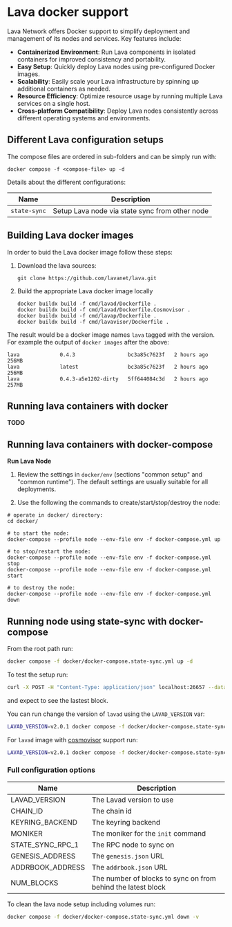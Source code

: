 # Lava docker support

Lava Network offers Docker support to simplify deployment and management of its nodes and services. Key features include:
* **Containerized Environment**: Run Lava components in isolated containers for improved consistency and portability.
* **Easy Setup**: Quickly deploy Lava nodes using pre-configured Docker images.
* **Scalability**: Easily scale your Lava infrastructure by spinning up additional containers as needed.
* **Resource Efficiency**: Optimize resource usage by running multiple Lava services on a single host.
* **Cross-platform Compatibility**: Deploy Lava nodes consistently across different operating systems and environments.

## Different Lava configuration setups

The compose files are ordered in sub-folders and can be simply run with:
```
docker compose -f <compose-file> up -d
```

Details about the different configurations:

|Name            |Description
|----------------|-------------------------------
|`state-sync`      | Setup Lava node via state sync from other node


## Building Lava docker images

In order to buid the Lava docker image follow these steps:

1. Download the lava sources:

   ```
   git clone https://github.com/lavanet/lava.git
   ```

2. Build the appropriate Lava docker image locally

   ```
   docker buildx build -f cmd/lavad/Dockerfile .
   docker buildx build -f cmd/lavad/Dockerfile.Cosmovisor .
   docker buildx build -f cmd/lavap/Dockerfile .
   docker buildx build -f cmd/lavavisor/Dockerfile .
   ```

  The result would be a docker image names `lava` tagged with the version.
  For example the output of `docker images` after the above:

  ```
  lava             0.4.3                 bc3a85c7623f   2 hours ago      256MB
  lava             latest                bc3a85c7623f   2 hours ago      256MB
  lava             0.4.3-a5e1202-dirty   5ff644084c3d   2 hours ago      257MB
  ```

## Running lava containers with docker

**TODO**

## Running lava containers with docker-compose

**Run Lava Node**

1. Review the settings in `docker/env` (sections "common setup" and "common
runtime"). The default settings are usually suitable for all deployments.

2. Use the following the commands to create/start/stop/destroy the node:

  ```
  # operate in docker/ directory:
  cd docker/

  # to start the node:
  docker-compose --profile node --env-file env -f docker-compose.yml up

  # to stop/restart the node:
  docker-compose --profile node --env-file env -f docker-compose.yml stop
  docker-compose --profile node --env-file env -f docker-compose.yml start

  # to destroy the node:
  docker-compose --profile node --env-file env -f docker-compose.yml down
  ```

## Running node using state-sync with docker-compose

From the root path run:

```sh
docker compose -f docker/docker-compose.state-sync.yml up -d
```

To test the setup run:

```sh
curl -X POST -H "Content-Type: application/json" localhost:26657 --data '{"jsonrpc": "2.0", "id": 1, "method": "status", "params": []}'
```

and expect to see the lastest block.

You can run change the version of `lavad` using the `LAVAD_VERSION` var:

```sh
LAVAD_VERSION=v2.0.1 docker compose -f docker/docker-compose.state-sync.yml up -d
```

For `lavad` image with [cosmovisor](https://github.com/cosmos/cosmos-sdk/tree/main/tools/cosmovisor) support run:

```sh
LAVAD_VERSION=v2.0.1 docker compose -f docker/docker-compose.state-sync.cosmovisor.yml up -d
```

### Full configuration options

|Name            |Description
|----------------|-------------------------------
|LAVAD_VERSION   | The Lavad version to use
|CHAIN_ID        | The chain id
|KEYRING_BACKEND | The keyring backend
|MONIKER         | The moniker for the `init` command
|STATE_SYNC_RPC_1| The RPC node to sync on
|GENESIS_ADDRESS | The `genesis.json` URL
|ADDRBOOK_ADDRESS| The `addrbook.json` URL
|NUM_BLOCKS      | The number of blocks to sync on from behind the latest block

To clean the lava node setup including volumes run:

```sh
docker compose -f docker/docker-compose.state-sync.yml down -v
```
